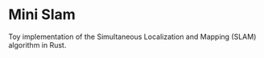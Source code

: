 # Mini Slam

Toy implementation of the Simultaneous Localization and Mapping (SLAM) algorithm in Rust.